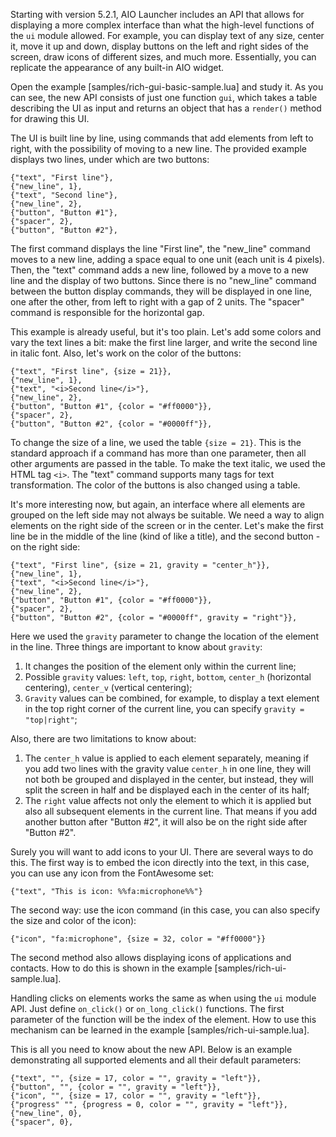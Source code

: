 Starting with version 5.2.1, AIO Launcher includes an API that allows for displaying a more complex interface than what the high-level functions of the `ui` module allowed. For example, you can display text of any size, center it, move it up and down, display buttons on the left and right sides of the screen, draw icons of different sizes, and much more. Essentially, you can replicate the appearance of any built-in AIO widget.

Open the example [samples/rich-gui-basic-sample.lua] and study it. As you can see, the new API consists of just one function `gui`, which takes a table describing the UI as input and returns an object that has a `render()` method for drawing this UI.

The UI is built line by line, using commands that add elements from left to right, with the possibility of moving to a new line. The provided example displays two lines, under which are two buttons:

```
{"text", "First line"},
{"new_line", 1},
{"text", "Second line"},
{"new_line", 2},
{"button", "Button #1"},
{"spacer", 2},
{"button", "Button #2"},
```

The first command displays the line "First line", the "new_line" command moves to a new line, adding a space equal to one unit (each unit is 4 pixels). Then, the "text" command adds a new line, followed by a move to a new line and the display of two buttons. Since there is no "new_line" command between the button display commands, they will be displayed in one line, one after the other, from left to right with a gap of 2 units. The "spacer" command is responsible for the horizontal gap.

This example is already useful, but it's too plain. Let's add some colors and vary the text lines a bit: make the first line larger, and write the second line in italic font. Also, let's work on the color of the buttons:

```
{"text", "First line", {size = 21}},
{"new_line", 1},
{"text", "<i>Second line</i>"},
{"new_line", 2},
{"button", "Button #1", {color = "#ff0000"}},
{"spacer", 2},
{"button", "Button #2", {color = "#0000ff"}},
```

To change the size of a line, we used the table `{size = 21}`. This is the standard approach if a command has more than one parameter, then all other arguments are passed in the table. To make the text italic, we used the HTML tag `<i>`. The "text" command supports many tags for text transformation. The color of the buttons is also changed using a table.

It's more interesting now, but again, an interface where all elements are grouped on the left side may not always be suitable. We need a way to align elements on the right side of the screen or in the center. Let's make the first line be in the middle of the line (kind of like a title), and the second button - on the right side:

```
{"text", "First line", {size = 21, gravity = "center_h"}},
{"new_line", 1},
{"text", "<i>Second line</i>"},
{"new_line", 2},
{"button", "Button #1", {color = "#ff0000"}},
{"spacer", 2},
{"button", "Button #2", {color = "#0000ff", gravity = "right"}},
```

Here we used the `gravity` parameter to change the location of the element in the line. Three things are important to know about `gravity`:

1. It changes the position of the element only within the current line;
2. Possible `gravity` values: `left`, `top`, `right`, `bottom`, `center_h` (horizontal centering), `center_v` (vertical centering);
3. `Gravity` values can be combined, for example, to display a text element in the top right corner of the current line, you can specify `gravity = "top|right"`;

Also, there are two limitations to know about:

1. The `center_h` value is applied to each element separately, meaning if you add two lines with the gravity value `center_h` in one line, they will not both be grouped and displayed in the center, but instead, they will split the screen in half and be displayed each in the center of its half;
2. The `right` value affects not only the element to which it is applied but also all subsequent elements in the current line. That means if you add another button after "Button #2", it will also be on the right side after "Button #2".

Surely you will want to add icons to your UI. There are several ways to do this. The first way is to embed the icon directly into the text, in this case, you can use any icon from the FontAwesome set:

```
{"text", "This is icon: %%fa:microphone%%"}
```

The second way: use the icon command (in this case, you can also specify the size and color of the icon):

```
{"icon", "fa:microphone", {size = 32, color = "#ff0000"}}
```

The second method also allows displaying icons of applications and contacts. How to do this is shown in the example [samples/rich-ui-sample.lua].

Handling clicks on elements works the same as when using the `ui` module API. Just define `on_click()` or `on_long_click()` functions. The first parameter of the function will be the index of the element. How to use this mechanism can be learned in the example [samples/rich-ui-sample.lua].

This is all you need to know about the new API. Below is an example demonstrating all supported elements and all their default parameters:

```
{"text", "", {size = 17, color = "", gravity = "left"}},
{"button", "", {color = "", gravity = "left"}},
{"icon", "", {size = 17, color = "", gravity = "left"}},
{"progress" "", {progress = 0, color = "", gravity = "left"}},
{"new_line", 0},
{"spacer", 0},
```

